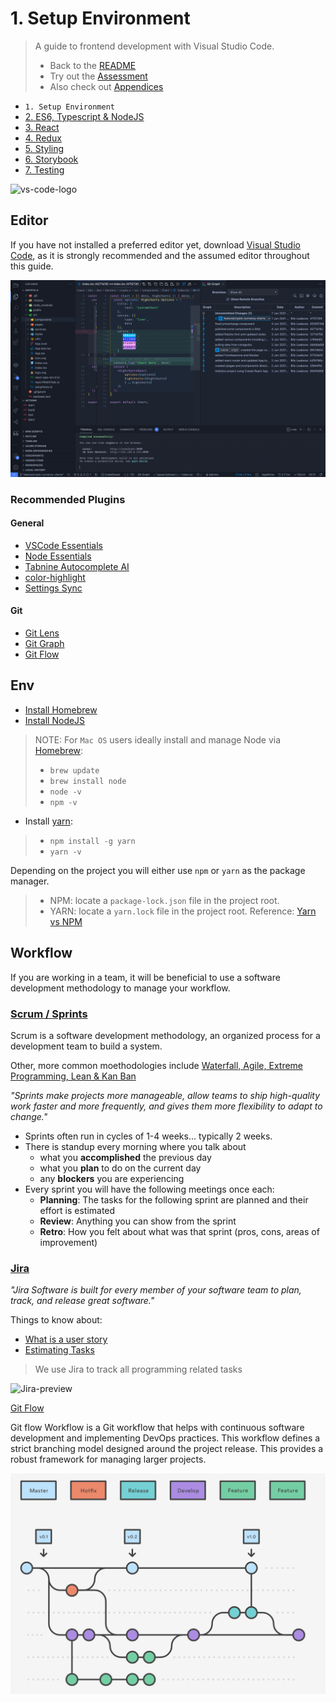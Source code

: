 # 1. Setup Environment

> A guide to frontend development with Visual Studio Code.
>
> - Back to the [README](../../README.md)
> - Try out the [Assessment](./guides/CryptoCharts.md)
> - Also check out [Appendices](./appendix/CodingStandards.md)

- `1. Setup Environment`
- [2. ES6, Typescript & NodeJS](./2-Javascript.md)
- [3. React](./3-React.md)
- [4. Redux](./4-Redux.md)
- [5. Styling](./5-Styling.md)
- [6. Storybook](./6-Storybook.md)
- [7. Testing](./7-Testing.md)

![vs-code-logo](https://www.tmssoftware.com/images/visualstudiocodelogo.png)

## Editor

If you have not installed a preferred editor yet, download [Visual Studio Code](https://code.visualstudio.com/download), as it is strongly recommended and the assumed editor throughout this guide.

![vscode](../assets/assessment/0-vscode.png)

### Recommended Plugins

#### General

- [VSCode Essentials](https://marketplace.visualstudio.com/items?itemName=jabacchetta.vscode-essentials)
- [Node Essentials](https://marketplace.visualstudio.com/items?itemName=afractal.node-essentials)
- [Tabnine Autocomplete AI](https://marketplace.visualstudio.com/items?itemName=TabNine.tabnine-vscode)
- [color-highlight](https://marketplace.visualstudio.com/items?itemName=naumovs.color-highlight)
- [Settings Sync](https://marketplace.visualstudio.com/items?itemName=Shan.code-settings-sync)

#### Git

- [Git Lens](https://marketplace.visualstudio.com/items?itemName=eamodio.gitlens)
- [Git Graph](https://marketplace.visualstudio.com/items?itemName=mhutchie.git-graph)
- [Git Flow](https://marketplace.visualstudio.com/items?itemName=PsykoSoldi3r.vscode-git-flow)

## Env

- [Install Homebrew](https://brew.sh/)
- [Install NodeJS](https://nodejs.org/en/)

> NOTE: For `Mac OS` users ideally install and manage Node via [Homebrew](https://brew.sh/):
>
> - `brew update`
> - `brew install node`
> - `node -v`
> - `npm -v`

- Install [yarn](https://yarnpkg.com/):

> - `npm install -g yarn`
> - `yarn -v`

Depending on the project you will either use `npm` or `yarn` as the package manager.

> - NPM: locate a `package-lock.json` file in the project root.
> - YARN: locate a `yarn.lock` file in the project root.
> Reference: [Yarn vs NPM](https://www.whitesourcesoftware.com/free-developer-tools/blog/npm-vs-yarn-which-should-you-choose/#:~:text=As%20you%20can%20see%20above,each%20one%20at%20a%20time.&text=While%20npm%20also%20supports%20the,Yarn%27s%20is%20far%20much%20better.)

## Workflow

If you are working in a team, it will be beneficial to use a software development methodology to manage your workflow.

### [Scrum / Sprints](https://www.atlassian.com/agile/scrum/sprints)

Scrum is a software development methodology, an organized process for a development team to build a system.

Other, more common moethodologies include [Waterfall, Agile, Extreme Programming, Lean & Kan Ban](https://www.upwork.com/resources/most-common-software-development-methodologies?utm_source=google&utm_campaign=SEM_GGL_INTL_NonBrand_Marketplace_DSA&utm_medium=cpc&utm_content=113089129402&utm_term=&campaignid=11384804789&matchtype=b&device=c&gclid=CjwKCAjwn6GGBhADEiwAruUcKtkBsWWpJAKhhLHEEvIyQNKTI9YHydPaJCFGa7h-RwhwrT-As7zfbxoCdaEQAvD_BwE)

_"Sprints make projects more manageable, allow teams to ship high-quality work faster and more frequently, and gives them more flexibility to adapt to change."_

- Sprints often run in cycles of 1-4 weeks... typically 2 weeks.
- There is standup every morning where you talk about
  - what you **accomplished** the previous day
  - what you **plan** to do on the current day
  - any **blockers** you are experiencing
- Every sprint you will have the following meetings once each:
  - **Planning**: The tasks for the following sprint are planned and their effort is estimated
  - **Review**: Anything you can show from the sprint
  - **Retro**: How you felt about what was that sprint (pros, cons, areas of improvement)

### [Jira](https://www.atlassian.com/software/jira)

_"Jira Software is built for every member of your software team to plan,
track, and release great software."_

Things to know about:

- [What is a user story](https://www.linkedin.com/pulse/what-user-story-dave-todaro/)
- [Estimating Tasks](https://www.productplan.com/glossary/fibonacci-agile-estimation/)

> We use Jira to track all programming related tasks

![Jira-preview](https://wac-cdn-2.atlassian.com/image/upload/f_auto,q_auto/dam/jcr:858144d1-e857-4ab8-8861-2a71112e7a37/JSW-tour-board.png?cdnVersion=1642)


[Git Flow](https://www.atlassian.com/git/tutorials/comparing-workflows/gitflow-workflow)

Git flow Workflow is a Git workflow that helps with continuous software development and implementing DevOps practices. This workflow defines a strict branching model designed around the project release. This provides a robust framework for managing larger projects.

![git-flow](../assets/chapters/git-flow.png)
